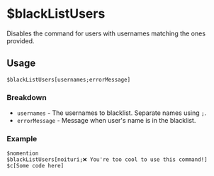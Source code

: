 # $blackListUsers
Disables the command for users with usernames matching the ones provided.

## Usage
```
$blackListUsers[usernames;errorMessage]
```

### Breakdown
- `usernames` - The usernames to blacklist. Separate names using `;`.
- `errorMessage` - Message when user's name is in the blacklist.

### Example
```
$nomention
$blackListUsers[noituri;❌ You're too cool to use this command!]
$c[Some code here]
```